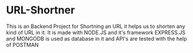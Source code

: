 # URL-Shortner
This is an Backend Project for Shortning an URL it helps us to shorten any kind of URL in it. It is made with NODE.JS and it's framework EXPRESS.JS and MONGODB is used as database in it and API's are tested with the help of POSTMAN

